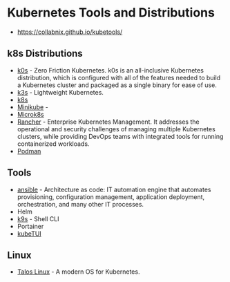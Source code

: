 # Kubernetes Tools and Distributions

- https://collabnix.github.io/kubetools/

## k8s Distributions
- [k0s](https://k0sproject.io/) - Zero Friction Kubernetes. k0s is an all-inclusive Kubernetes distribution, which is configured with all of the features needed to build a Kubernetes cluster and packaged as a single binary for ease of use.
- [k3s](https://k3s.io/) - Lightweight Kubernetes. 
- [k8s](https://kubernetes.io/)
- [Minikube](https://minikube.sigs.k8s.io) -
- [Microk8s](https://microk8s.io/)
- [Rancher](https://www.rancher.com/)  - Enterprise Kubernetes Management. It addresses the operational and security challenges of managing multiple Kubernetes clusters, while providing DevOps teams with integrated tools for running containerized workloads.
- [Podman](https://podman.io/)

## Tools
- [ansible](https://www.ansible.com/) - Architecture as code:  IT automation engine that automates provisioning, configuration management, application deployment, orchestration, and many other IT processes.
- Helm
- [k9s](https://k9scli.io/) - Shell CLI
- Portainer
- [kubeTUI](https://github.com/sarub0b0/kubetui)
## Linux 
- [Talos Linux](https://www.talos.dev/) - A modern OS for Kubernetes.

